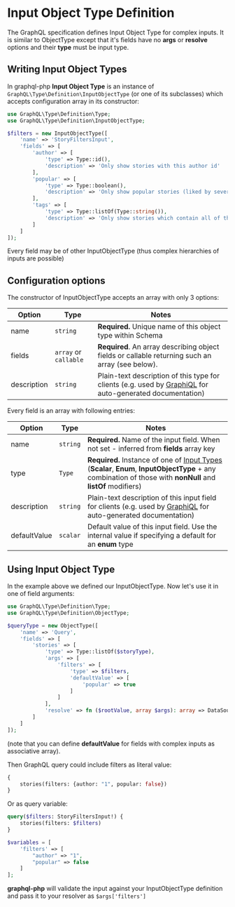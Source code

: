 # Input Object Type Definition
The GraphQL specification defines Input Object Type for complex inputs. It is similar to ObjectType
except that it's fields have no **args** or **resolve** options and their **type** must be input type.

## Writing Input Object Types
In graphql-php **Input Object Type** is an instance of `GraphQL\Type\Definition\InputObjectType` 
(or one of its subclasses) which accepts configuration array in its constructor:

```php
use GraphQL\Type\Definition\Type;
use GraphQL\Type\Definition\InputObjectType;

$filters = new InputObjectType([
    'name' => 'StoryFiltersInput',
    'fields' => [
        'author' => [
            'type' => Type::id(),
            'description' => 'Only show stories with this author id'
        ],
        'popular' => [
            'type' => Type::boolean(),
            'description' => 'Only show popular stories (liked by several people)'
        ],
        'tags' => [
            'type' => Type::listOf(Type::string()),
            'description' => 'Only show stories which contain all of those tags'
        ]
    ]
]);
```

Every field may be of other InputObjectType (thus complex hierarchies of inputs are possible)

## Configuration options
The constructor of InputObjectType accepts an array with only 3 options:
 
Option       | Type     | Notes
------------ | -------- | -----
name         | `string` | **Required.** Unique name of this object type within Schema
fields       | `array` or `callable` | **Required**. An array describing object fields or callable returning such an array (see below).
description  | `string` | Plain-text description of this type for clients (e.g. used by [GraphiQL](https://github.com/graphql/graphiql) for auto-generated documentation)

Every field is an array with following entries:

Option | Type | Notes
------ | ---- | -----
name | `string` | **Required.** Name of the input field. When not set - inferred from **fields** array key
type | `Type` | **Required.** Instance of one of [Input Types](inputs.md) (**Scalar**, **Enum**, **InputObjectType** + any combination of those with **nonNull** and **listOf** modifiers)
description | `string` | Plain-text description of this input field for clients (e.g. used by [GraphiQL](https://github.com/graphql/graphiql) for auto-generated documentation)
defaultValue | `scalar` | Default value of this input field. Use the internal value if specifying a default for an **enum** type

## Using Input Object Type
In the example above we defined our InputObjectType. Now let's use it in one of field arguments:

```php
use GraphQL\Type\Definition\Type;
use GraphQL\Type\Definition\ObjectType;

$queryType = new ObjectType([
    'name' => 'Query',
    'fields' => [
        'stories' => [
            'type' => Type::listOf($storyType),
            'args' => [
                'filters' => [
                    'type' => $filters,
                    'defaultValue' => [
                        'popular' => true
                    ]
                ]
            ],
            'resolve' => fn ($rootValue, array $args): array => DataSource::filterStories($args['filters']),
        ]
    ]
]);
```

(note that you can define **defaultValue** for fields with complex inputs as associative array).

Then GraphQL query could include filters as literal value:
```graphql
{
    stories(filters: {author: "1", popular: false})
}
```

Or as query variable:
```graphql
query($filters: StoryFiltersInput!) {
    stories(filters: $filters)
}
```
```php
$variables = [
    'filters' => [
        "author" => "1",
        "popular" => false
    ]
];
```

**graphql-php** will validate the input against your InputObjectType definition and pass it to your 
resolver as `$args['filters']`
